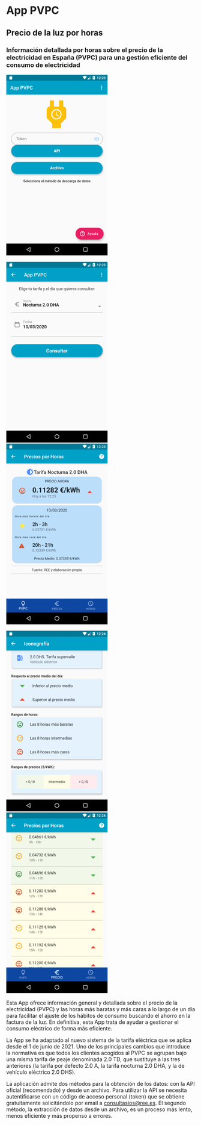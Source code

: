 # App PVPC

## Precio de la luz por horas

### Información detallada por horas sobre el precio de la electricidad en España (PVPC) para una gestión eficiente del consumo de electricidad

![Screenshot](https://raw.githubusercontent.com/Webierta/precio-luz/master/Screenshot_1583839388.png)

![Screenshot](https://raw.githubusercontent.com/Webierta/precio-luz/master/Screenshot_1583839405.png) ![Screenshot](https://raw.githubusercontent.com/Webierta/precio-luz/master/Screenshot_1583839415.png)

![Screenshot](https://raw.githubusercontent.com/Webierta/precio-luz/master/Screenshot_1583839452.png) ![Screenshot](https://raw.githubusercontent.com/Webierta/precio-luz/master/Screenshot_1583839466.png)

Esta App ofrece información general y detallada sobre el precio de la electricidad (PVPC) y las horas más baratas y más caras a lo largo de un día para facilitar el ajuste de los hábitos de consumo buscando el ahorro en la factura de la luz. En definitiva, esta App trata de ayudar a gestionar el consumo eléctrico de forma más eficiente.

La App se ha adaptado al nuevo sistema de la tarifa eléctrica que se aplica desde el 1 de junio de 2021. Uno de los principales cambios que introduce la normativa es que todos los clientes acogidos al PVPC se agrupan bajo una misma tarifa de peaje denominada 2.0 TD, que sustituye a las tres anteriores (la tarifa por defecto 2.0 A, la tarifa nocturna 2.0 DHA, y la de vehículo eléctrico 2.0 DHS).

La aplicación admite dos métodos para la obtención de los datos: con la API oficial (recomendado) y desde un archivo. Para utilizar la API se necesita autentificarse con un código de acceso personal (token) que se obtiene gratuitamente solicitándolo por email a consultasios@ree.es. El segundo método, la extracción de datos desde un archivo, es un proceso más lento, menos eficiente y más propenso a errores.
